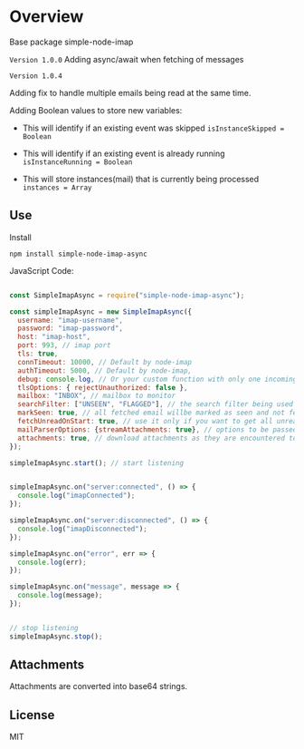 # Overview
Base package simple-node-imap

`Version 1.0.0`
Adding async/await when fetching of messages

`Version 1.0.4`

Adding fix to handle multiple emails being read at the same time.

Adding Boolean values to store new variables:


- This will identify if an existing event was skipped `isInstanceSkipped = Boolean`

- This will identify if an existing event is already running `isInstanceRunning = Boolean`

- This will store instances(mail) that is currently being processed `instances = Array`

## Use

Install

`npm install simple-node-imap-async`


JavaScript Code:


```javascript

const SimpleImapAsync = require("simple-node-imap-async");

const simpleImapAsync = new SimpleImapAsync({
  username: "imap-username",
  password: "imap-password",
  host: "imap-host",
  port: 993, // imap port
  tls: true,
  connTimeout: 10000, // Default by node-imap
  authTimeout: 5000, // Default by node-imap,
  debug: console.log, // Or your custom function with only one incoming argument. Default: null
  tlsOptions: { rejectUnauthorized: false },
  mailbox: "INBOX", // mailbox to monitor
  searchFilter: ["UNSEEN", "FLAGGED"], // the search filter being used after an IDLE notification has been retrieved
  markSeen: true, // all fetched email willbe marked as seen and not fetched next time
  fetchUnreadOnStart: true, // use it only if you want to get all unread email on lib start. Default is `false`,
  mailParserOptions: {streamAttachments: true}, // options to be passed to mailParser lib.
  attachments: true, // download attachments as they are encountered to the project directory
});

simpleImapAsync.start(); // start listening


simpleImapAsync.on("server:connected", () => {
  console.log("imapConnected");
});

simpleImapAsync.on("server:disconnected", () => {
  console.log("imapDisconnected");
});

simpleImapAsync.on("error", err => {
  console.log(err);
});

simpleImapAsync.on("message", message => {
  console.log(message);
});


// stop listening
simpleImapAsync.stop();

```

## Attachments

Attachments are converted into base64 strings.

## License

MIT
